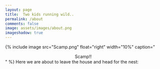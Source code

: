 ```yaml
---
layout: page
title:  Two kids running wild..
permalink: /about
comments: false
image: assets/images/about.png
imageshadow: true
---
```


{% include 
    image src="Scamp.png" 
    float="right" 
    width="10%" 
    caption="<center>Scamp!!</center>"
%}
Here we are about to leave the house and head for the nest:

